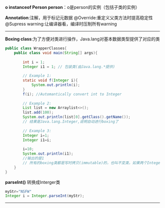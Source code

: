 **o instanceof Person person**：o是person的实例（包括子类的实例）

**Annotation**:注解，用于标记元数据
	@Override:重定义父类方法时提高稳定性
	@Supress warning:让编译器看，编译时压制所有warning

---
**Boxing class**:为了方便对类进行操作，Java.lang对基本数据类型提供了对应的类
```Java
public class WrapperClasses{
	public class void main(String[] args){
	
		int i = 1;
		Integer i1 = 1; // 包装类(由Java.lang.*提供)
		
		// Example 1:
		static void f(Integer i){
			System.out.println(i);
		}
		f(i); //Automantically convert int to Integer
		
		// Example 2:
		List list = new Arraylist<>();
		list.add(100);
		System.out.println(list[0].getClass().getName());
		// 结果是Java.lang.Integer,说明自动进行boxing了
		
		// Example 3:
		Integer i=1;
		Integer i1=i;
		
		i=10;
		System.out.println(i1); 
		//输出的是1
		// 所有的boxing类都是写时拷贝(immutable)的，也叫不变类，如果两个Integer被指向同一个位置时+其中一个的值被修改时，会创造一个新的对象并且返回地址（可以参考String类，原来的值始终在那里）
	}
}
```
**parseInt()** 转换成Interger类
```Java
myStr="NSFW"
Integer i = Integer.parseInt(myStr);
```
---
